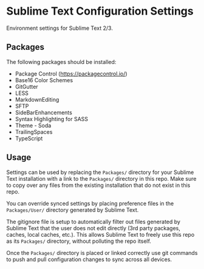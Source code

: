 # Sublime Text Configuration Settings

Environment settings for Sublime Text 2/3.

## Packages

The following packages should be installed:

- Package Control (https://packagecontrol.io/)
- Base16 Color Schemes
- GitGutter
- LESS
- MarkdownEditing
- SFTP
- SideBarEnhancements
- Syntax Highlighting for SASS
- Theme - Soda
- TrailingSpaces
- TypeScript

## Usage

Settings can be used by replacing the `Packages/` directory for your Sublime
Text installation with a link to the `Packages/` directory in this repo. Make
sure to copy over any files from the existing installation that do not exist in
this repo.

You can override synced settings by placing preference files in the
`Packages/User/` directory generated by Sublime Text.

The gitignore file is setup to automatically filter out files generated by
Sublime Text that the user does not edit directly (3rd party packages, caches,
local caches, etc.). This allows Sublime Text to freely use this repo as its
`Packages/` directory, without polluting the repo itself.

Once the `Packages/` directory is placed or linked correctly use git commands to
push and pull configuration changes to sync across all devices.
